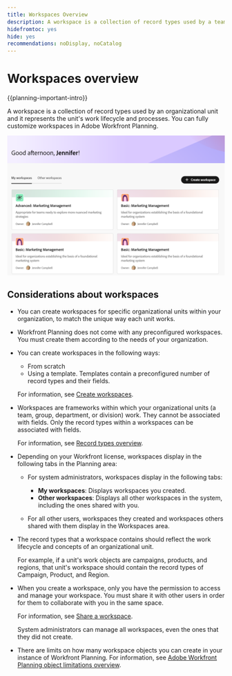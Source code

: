 ```yaml
---
title: Workspaces Overview
description: A workspace is a collection of record types used by a team and represents the team's work lifecycle. You can fully customize workspaces in Adobe Workfront Planning to match your organizational units' workflows. 
hidefromtoc: yes
hide: yes
recommendations: noDisplay, noCatalog
---
```

<!--udpate the metadata with real information when making this avilable in TOC and in the left nav-->

# Workspaces overview

{{planning-important-intro}}

A workspace is a collection of record types used by an organizational unit and it represents the unit's work lifecycle and processes. You can fully customize workspaces in Adobe Workfront Planning. 

<!--replace shot below with new tab name for Workspaces I'm on-->

![](assets/workspaces-landing-page-admin-account.png)

## Considerations about workspaces

* You can create workspaces for specific organizational units within your organization, to match the unique way each unit works. 
* Workfront Planning does not come with any preconfigured workspaces. You must create them according to the needs of your organization. 
* You can create workspaces in the following ways: 

    * From scratch
    * Using a template. Templates contain a preconfigured number of record types and their fields. 

    For information, see [Create workspaces](/help/quicksilver/planning/architecture/create-workspaces.md). 
* Workspaces are frameworks within which your organizational units (a team, group, department, or division) work. They cannot be associated with fields. Only the record types within  a workspaces can be associated with fields. 

    For information, see [Record types overview](/help/quicksilver/planning/architecture/overview-of-record-types.md). 
* Depending on your Workfront license, workspaces display in the following tabs in the Planning area:

   * For system administrators, workspaces display in the following tabs: 

      * **My workspaces**: Displays workspaces you created. <!--Replace with: **Workspaces I'm on**: Displays workspaces you created or workspaces that are shared with you.-->
      * **Other workspaces**: Displays all other workspaces in the system, including the ones shared with you. <!--Replace with: **Other workspaces**: Displays all other workspaces in the system.-->

   * For all other users, workspaces they created and workspaces others shared with them display in the Workspaces area. 

* The record types that a workspace contains should reflect the work lifecycle and concepts of an organizational unit. 

    For example, if a unit's work objects are campaigns, products, and regions, that unit's workspace should contain the record types of Campaign, Product, and Region. 
* When you create a workspace, only you have the permission to access and manage your workspace. You must share it with other users in order for them to collaborate with you in the same space. 

    For information, see [Share a workspace](/help/quicksilver/planning/access/share-workspaces.md). 
    
    System administrators can manage all workspaces, even the ones that they did not create. 

<!--make this live with the GA: * There is no limit for how many workspaces you can create in your environment. However, we recommend not to have too many workspaces, as they could become hard to manage and your workflows might be too fragmented.-->
* There are limits on how many workspace objects you can create in your instance of Workfront Planning. For information, see [Adobe Workfront Planning object limitations overview](/help/quicksilver/planning/general/limitations-overview.md). 



